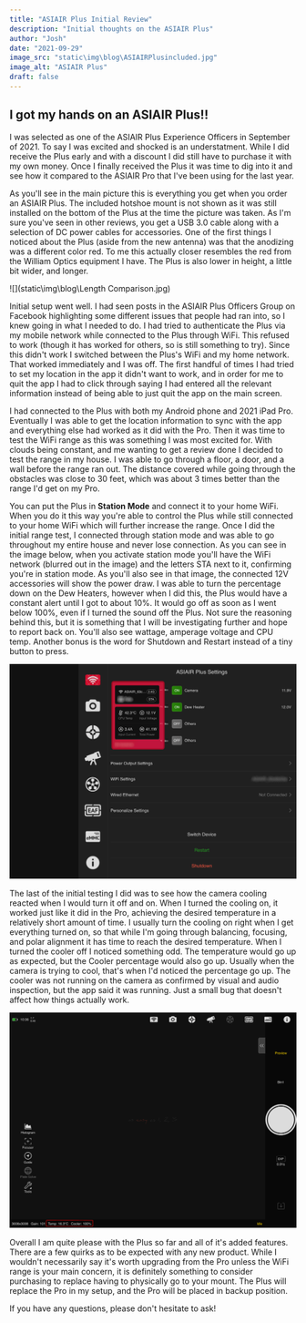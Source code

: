 ```yaml
---
title: "ASIAIR Plus Initial Review"
description: "Initial thoughts on the ASIAIR Plus"
author: "Josh"
date: "2021-09-29"
image_src: "static\img\blog\ASIAIRPlusincluded.jpg"
image_alt: "ASIAIR Plus"
draft: false
---
```


## I got my hands on an ASIAIR Plus!!

I was selected as one of the ASIAIR Plus Experience Officers in September of 2021. To say I was excited and shocked is an understatment. While I did receive the Plus early and with a discount I did still have to purchase it with my own money. Once I finally received the Plus it was time to dig into it and see how it compared to the ASIAIR Pro that I've been using for the last year.

As you'll see in the main picture this is everything you get when you order an ASIAIR Plus. The included hotshoe mount is not shown as it was still installed on the bottom of the Plus at the time the picture was taken. As I'm sure you've seen in other reviews, you get a USB 3.0 cable along with a selection of DC power cables for accessories. One of the first things I noticed about the Plus (aside from the new antenna) was that the anodizing was a different color red. To me this actually closer resembles the red from the William Optics equipment I have. The Plus is also lower in height, a little bit wider, and longer. 

![](static\img\blog\Length Comparison.jpg)

Initial setup went well. I had seen posts in the ASIAIR Plus Officers Group on Facebook highlighting some different issues that people had ran into, so I knew going in what I needed to do. I had tried to authenticate the Plus via my mobile network while connected to the Plus through WiFi. This refused to work (though it has worked for others, so is still something to try). Since this didn't work I switched between the Plus's  WiFi and my home network. That worked immediately and I was off. The first handful of times I had tried to set my location in the app it didn't want to work, and in order for me to quit the app I had to click through saying I had entered all the relevant information instead of being able to just quit the app on the main screen.

I had connected to the Plus with both my Android phone and 2021 iPad Pro. Eventually I was able to get the location information to sync with the app and everything else had worked as it did with the Pro. Then it was time to test the WiFi range as this was something I was most excited for. With clouds being constant, and me wanting to get a review done I decided to test the range in my house. I was able to go through a floor, a door, and a wall before the range ran out. The distance covered while going through the obstacles was close to 30 feet, which was about 3 times better than the range I'd get on my Pro.

You can put the Plus in __Station Mode__ and connect it to your home WiFi. When you do it this way you're able to control the Plus while still connected to your home WiFi which will further increase the range. Once I did the initial range test, I connected through station mode and was able to go throughout my entire house and never lose connection. As you can see in the image below, when you activate station mode you'll have the WiFi network (blurred out in the image) and the letters STA next to it, confirming you're in station mode. As you'll also see in that image, the connected 12V accessories will show the power draw. I was able to turn the percentage down on the Dew Heaters, however when I did this, the Plus would have a constant alert until I got to about 10%. It would go off as soon as I went below 100%, even if I turned the sound off the Plus. Not sure the reasoning behind this, but it is something that I will be investigating further and hope to report back on. You'll also see wattage, amperage voltage and CPU temp. Another bonus is the word for Shutdown and Restart instead of a tiny button to press.

![](static\img\blog\ASIAIR_Information.PNG)

The last of the initial testing I did was to see how the camera cooling reacted when I would turn it off and on. When I turned the cooling on, it worked just like it did in the Pro, achieving the desired temperature in a relatively short amount of time. I usually turn the cooling on right when I get everything turned on, so that while I'm going through balancing, focusing, and polar alignment it has time to reach the desired temperature. When I turned the cooler off I noticed something odd. The temperature would go up as expected, but the Cooler percentage would also go up. Usually when the camera is trying to cool, that's when I'd noticed the percentage go up. The cooler was not running on the camera as confirmed by visual and audio inspection, but the app said it was running. Just a small bug that doesn't affect how things actually work. 

![](static\img\blog\CameraCooler.PNG)

Overall I am quite please with the Plus so far and all of it's added features. There are a few quirks as to be expected with any new product. While I wouldn't necessarily say it's worth upgrading from the Pro unless the WiFi range is your main concern, it is definitely something to consider purchasing to replace having to physically go to your mount. The Plus will replace the Pro in my setup, and the Pro will be placed in backup position. 

If you have any questions, please don't hesitate to ask!

